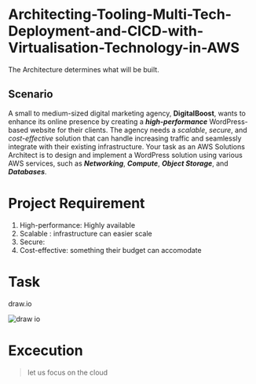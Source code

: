 # Architecting-Tooling-Multi-Tech-Deployment-and-CICD-with-Virtualisation-Technology-in-AWS

The Architecture determines what will be built.

## Scenario

A small to medium-sized digital marketing agency, **DigitalBoost**, wants to enhance its online presence by creating a ***high-performance*** WordPress-based website for their clients. 
The agency needs a *scalable*, *secure*, and *cost-effective* solution that can handle increasing traffic and seamlessly integrate with their existing infrastructure. 
Your task as an AWS Solutions Architect is to design and implement a WordPress solution using various AWS services, such as ***Networking***, ***Compute***, ***Object Storage***, and ***Databases***.

# Project Requirement

1. High-performance: Highly available
2. Scalable : infrastructure can easier scale
3. Secure:
4. Cost-effective: something their budget can accomodate

# Task

draw.io

![draw io](https://github.com/ArmstrongLiwox/Architecting-Tooling-Multi-Tech-Deployment-and-CICD-with-Virtualisation-Technology-in-AWS-Part-1-/assets/143335106/4ede15a3-58b4-482b-bf20-fac9cc20deef)


# Excecution

> let us focus on the cloud
> 
